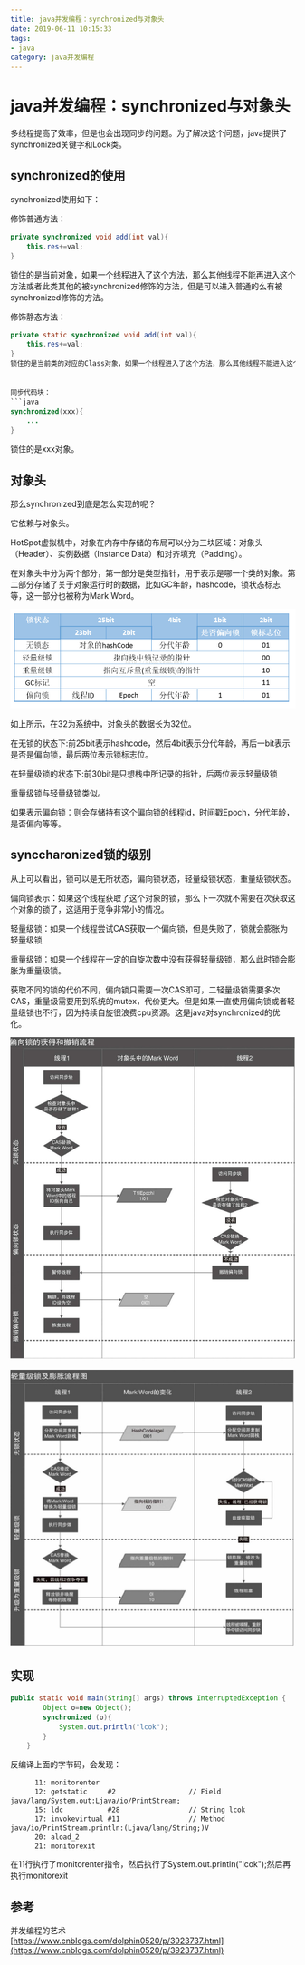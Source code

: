 ```yaml
---
title: java并发编程：synchronized与对象头
date: 2019-06-11 10:15:33
tags: 
- java
category: java并发编程
---
```


# java并发编程：synchronized与对象头

多线程提高了效率，但是也会出现同步的问题。为了解决这个问题，java提供了synchronized关键字和Lock类。
<!--more-->

## synchronized的使用

synchronized使用如下：

修饰普通方法：
```java
private synchronized void add(int val){
    this.res+=val;
}
```
锁住的是当前对象，如果一个线程进入了这个方法，那么其他线程不能再进入这个方法或者此类其他的被synchronized修饰的方法，但是可以进入普通的么有被synchronized修饰的方法。

修饰静态方法：
```java
private static synchronized void add(int val){
    this.res+=val;
}
锁住的是当前类的对应的Class对象，如果一个线程进入了这个方法，那么其他线程不能进入这个类的被synchronized锁住的静态方法，但是可以进入非静态的方法。


同步代码块：
```java
synchronized(xxx){
    ...
}
```
锁住的是xxx对象。


## 对象头
那么synchronized到底是怎么实现的呢？

它依赖与对象头。

HotSpot虚拟机中，对象在内存中存储的布局可以分为三块区域：对象头（Header）、实例数据（Instance Data）和对齐填充（Padding）。

在对象头中分为两个部分，第一部分是类型指针，用于表示是哪一个类的对象。第二部分存储了关于对象运行时的数据，比如GC年龄，hashcode，锁状态标志等，这一部分也被称为Mark Word。

![java对象头](java并发编程：synchronized与对象头/java对象头.jpeg)

如上所示，在32为系统中，对象头的数据长为32位。

在无锁的状态下:前25bit表示hashcode，然后4bit表示分代年龄，再后一bit表示是否是偏向锁，最后两位表示锁标志位。

在轻量级锁的状态下:前30bit是只想栈中所记录的指针，后两位表示轻量级锁

重量级锁与轻量级锁类似。

如果表示偏向锁：则会存储持有这个偏向锁的线程id，时间戳Epoch，分代年龄，是否偏向等等。


## synccharonized锁的级别

从上可以看出，锁可以是无所状态，偏向锁状态，轻量级锁状态，重量级锁状态。

偏向锁表示：如果这个线程获取了这个对象的锁，那么下一次就不需要在次获取这个对象的锁了，这适用于竞争非常小的情况。

轻量级锁：如果一个线程尝试CAS获取一个偏向锁，但是失败了，锁就会膨胀为轻量级锁

重量级锁：如果一个线程在一定的自旋次数中没有获得轻量级锁，那么此时锁会膨胀为重量级锁。


获取不同的锁的代价不同，偏向锁只需要一次CAS即可，二轻量级锁需要多次CAS，重量级需要用到系统的mutex，代价更大。但是如果一直使用偏向锁或者轻量级锁也不行，因为持续自旋很浪费cpu资源。这是java对synchronized的优化。

![偏向锁的获得与撤销](java并发编程：synchronized与对象头/偏向锁的获得与撤销.jpg)

![轻量级锁膨胀为重量级锁](java并发编程：synchronized与对象头/轻量级锁膨胀为重量级锁.jpg)

## 实现

```java
public static void main(String[] args) throws InterruptedException {
        Object o=new Object();
        synchronized (o){
            System.out.println("lcok");
        }
    }
```

反编译上面的字节码，会发现：
```
      11: monitorenter
      12: getstatic     #2                  // Field java/lang/System.out:Ljava/io/PrintStream;
      15: ldc           #28                 // String lcok
      17: invokevirtual #11                 // Method java/io/PrintStream.println:(Ljava/lang/String;)V
      20: aload_2
      21: monitorexit

```

在11行执行了monitorenter指令，然后执行了System.out.println("lcok");然后再执行monitorexit

## 参考
并发编程的艺术   
[https://www.cnblogs.com/dolphin0520/p/3923737.html](https://www.cnblogs.com/dolphin0520/p/3923737.html)
